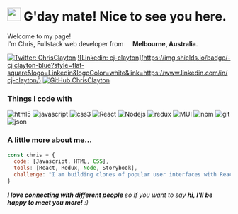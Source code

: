 <h1><img src="https://emojis.slackmojis.com/emojis/images/1531849430/4246/blob-sunglasses.gif?1531849430" width="30"/> G'day mate! Nice to see you here.</h1>

<p>Welcome to my page! </br> I'm Chris, Fullstack web developer from <img src="https://image.flaticon.com/icons/svg/206/206618.svg" width="13"/> <b>Melbourne, Australia</b>. </p>

[![Twitter: ChrisClayton](https://img.shields.io/twitter/follow/ChrisClayton?style=social)](https://twitter.com/ChrisClayton)
[![Linkedin: cj-clayton](https://img.shields.io/badge/-cj clayton-blue?style=flat-square&logo=Linkedin&logoColor=white&link=https://www.linkedin.com/in/cj-clayton/)](https://www.linkedin.com/in/cj-clayton/)
[![GitHub ChrisClayton](https://img.shields.io/github/followers/ChrisClayton?label=follow&style=social)](https://github.com/ChrisClayton)


<h3>Things I code with</h3>
<p>
  <img alt="html5" src="https://img.shields.io/badge/-HTML5-E34F26?style=flat-square&logo=html5&logoColor=white" />
  <img alt="javascript" src="https://img.shields.io/badge/-JavaScript-F7DF1E?style=flat-square&logo=javascript&logoColor=black" />
  <img alt="css3" src="https://img.shields.io/badge/-CSS3-1572B6?style=flat-square&logo=CSS3&logoColor=white" />
  <!-- <img alt="Mongo" src="https://img.shields.io/badge/-MongoDB-234ea94b?style=flat-square&logo=mongodb&logoColor=white" /> -->
  <!-- <img alt="express" src="https://img.shields.io/badge/-express-404D59?style=flat-square&logo=express&logoColor=white" />   -->
  <img alt="React" src="https://img.shields.io/badge/-React-45b8d8?style=flat-square&logo=react&logoColor=white" />
  <img alt="Nodejs" src="https://img.shields.io/badge/-Nodejs-43853d?style=flat-square&logo=Node.js&logoColor=white" />
  <img alt="redux" src="https://img.shields.io/badge/-Redux-764ABC?style=flat-square&logo=redux&logoColor=white" />
  <img alt="MUI" src="https://img.shields.io/badge/-Material--UI-0081CB?style=flat-square&logo=material-ui&logoColor=white" />
  <img alt="npm" src="https://img.shields.io/badge/-NPM-CB3837?style=flat-square&logo=npm&logoColor=white" />
  <img alt="git" src="https://img.shields.io/badge/-Git-F05032?style=flat-square&logo=git&logoColor=white" />
  <img alt="json" src="https://img.shields.io/badge/-JSON-000000?style=flat-square&logo=JSON&logoColor=white" />
</p>

<h3>A little more about me...</h3>

```javascript
const chris = {
  code: [Javascript, HTML, CSS],
  tools: [React, Redux, Node, Storybook],
  challenge: "I am building clones of popular user interfaces with React"
}
```

<em><b>I love connecting with different people</b> so if you want to say <b>hi, I'll be happy to meet you more!</b> :)</em>


